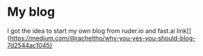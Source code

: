 # My blog

I got the idea to start my own blog from ruder.io and fast.ai link[]{https://medium.com/@racheltho/why-you-yes-you-should-blog-7d2544ac1045}
